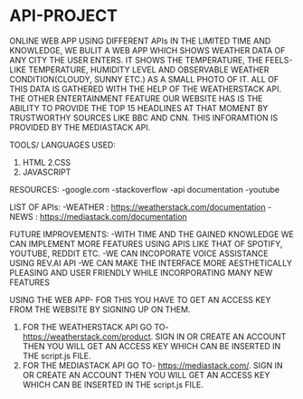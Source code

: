 # API-PROJECT
ONLINE WEB APP USING DIFFERENT APIs 
IN THE LIMITED TIME AND KNOWLEDGE, WE BULIT A WEB APP WHICH SHOWS WEATHER DATA OF ANY CITY THE USER ENTERS. IT SHOWS THE TEMPERATURE, THE FEELS-LIKE TEMPERATURE, HUMIDITY LEVEL AND OBSERVABLE WEATHER CONDITION(CLOUDY, SUNNY ETC.)
AS A SMALL PHOTO OF IT. ALL OF THIS DATA IS GATHERED WITH THE HELP OF THE WEATHERSTACK API.
THE OTHER ENTERTAINMENT FEATURE OUR WEBSITE HAS IS THE ABILITY TO PROVIDE THE TOP 15 HEADLINES AT THAT MOMENT BY TRUSTWORTHY SOURCES LIKE BBC AND CNN. THIS INFORAMTION IS PROVIDED BY THE MEDIASTACK API.

TOOLS/ LANGUAGES USED:
1. HTML
2.CSS 
3. JAVASCRIPT

RESOURCES:
-google.com
-stackoverflow
-api documentation
-youtube

LIST OF APIs:
-WEATHER : https://weatherstack.com/documentation
-NEWS : https://mediastack.com/documentation

FUTURE IMPROVEMENTS:
-WITH TIME AND THE GAINED KNOWLEDGE WE CAN IMPLEMENT MORE FEATURES USING APIS LIKE THAT OF SPOTIFY, YOUTUBE, REDDIT ETC.
-WE CAN INCOPORATE VOICE ASSISTANCE USING REV.AI API
-WE CAN MAKE THE INTERFACE MORE AESTHETICALLY PLEASING AND USER FRIENDLY WHILE INCORPORATING MANY NEW FEATURES


USING THE WEB APP-
FOR THIS YOU HAVE TO GET AN ACCESS KEY FROM THE WEBSITE BY SIGNING UP ON THEM.
1. FOR THE WEATHERSTACK API GO TO- https://weatherstack.com/product. SIGN IN OR CREATE AN ACCOUNT THEN YOU WILL GET AN ACCESS KEY WHICH CAN BE INSERTED IN THE script.js FILE.
2. FOR THE MEDIASTACK API GO TO- https://mediastack.com/. SIGN IN OR CREATE AN ACCOUNT THEN YOU WILL GET AN ACCESS KEY WHICH CAN BE INSERTED IN THE script.js FILE.

